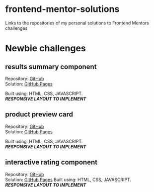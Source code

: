 # frontend-mentor-solutions
Links to the repositories of my personal solutions to Frontend Mentors challenges

# Newbie challenges

## results summary component
Repository: [GitHub](https://github.com/jionnyMagiah/results-summary-component-main)  
Solution: [GitHub Pages](https://jionnymagiah.github.io/results-summary-component-main/)

Built using: HTML, CSS, JAVASCRIPT.  
***RESPONSIVE LAYOUT TO IMPLEMENT***

## product preview card
Repository: [GitHub](https://github.com/jionnyMagiah/product-preview-card-component-main/)  
Solution: [GitHub Pages](https://jionnymagiah.github.io/product-preview-card-component-main/)


Built using: HTML, CSS, JAVASCRIPT.  
***RESPONSIVE LAYOUT TO IMPLEMENT***

## interactive rating component
Repository: [GitHub](https://github.com/jionnyMagiah/interactive-rating-component-main)  
Solution: [GitHub Pages](https://jionnymagiah.github.io/interactive-rating-component-main/)
Built using: HTML, CSS, JAVASCRIPT.  
***RESPONSIVE LAYOUT TO IMPLEMENT***


